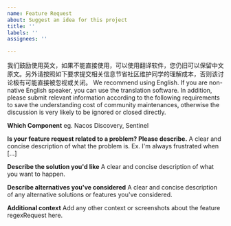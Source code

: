 ```yaml
---
name: Feature Request
about: Suggest an idea for this project
title: ''
labels: ''
assignees: ''

---
```


我们鼓励使用英文，如果不能直接使用，可以使用翻译软件，您仍旧可以保留中文原文。另外请按照如下要求提交相关信息节省社区维护同学的理解成本，否则该讨论极有可能直接被忽视或关闭。
We recommend using English. If you are non-native English speaker, you can use the translation software. In addition, please submit relevant information according to the following requirements to save the understanding cost of community maintenances, otherwise the discussion is very likely to be ignored or closed directly.


**Which Component**
eg. Nacos Discovery, Sentinel

**Is your feature request related to a problem? Please describe.**
A clear and concise description of what the problem is. Ex. I'm always frustrated when [...]

**Describe the solution you'd like**
A clear and concise description of what you want to happen.

**Describe alternatives you've considered**
A clear and concise description of any alternative solutions or features you've considered.

**Additional context**
Add any other context or screenshots about the feature regexRequest here.

